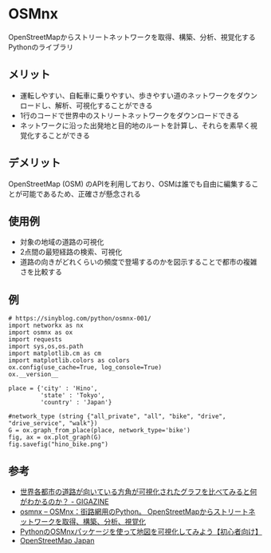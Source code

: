 # OSMnx
OpenStreetMapからストリートネットワークを取得、構築、分析、視覚化するPythonのライブラリ

## メリット
- 運転しやすい、自転車に乗りやすい、歩きやすい道のネットワークをダウンロードし、解析、可視化することができる
- 1行のコードで世界中のストリートネットワークをダウンロードできる
- ネットワークに沿った出発地と目的地のルートを計算し、それらを素早く視覚化することができる

## デメリット
OpenStreetMap (OSM) のAPIを利用しており、OSMは誰でも自由に編集することが可能であるため、正確さが懸念される

## 使用例
- 対象の地域の道路の可視化
- 2点間の最短経路の検索、可視化
- 道路の向きがどれくらいの頻度で登場するのかを図示することで都市の複雑さを比較する

## 例
```
# https://sinyblog.com/python/osmnx-001/
import networkx as nx
import osmnx as ox
import requests
import sys,os,os.path
import matplotlib.cm as cm
import matplotlib.colors as colors
ox.config(use_cache=True, log_console=True)
ox.__version__

place = {'city' : 'Hino',
         'state' : 'Tokyo',
         'country' : 'Japan'}

#network_type (string {"all_private", "all", "bike", "drive", "drive_service", "walk"}) 
G = ox.graph_from_place(place, network_type='bike')
fig, ax = ox.plot_graph(G)
fig.savefig("hino_bike.png")
```
## 参考
- [世界各都市の道路が向いている方角が可視化されたグラフを比べてみると何がわかるのか？ - GIGAZINE](https://gigazine.net/news/20180714-city-street-orientations/)
- [osmnx – OSMnx：街路網用のPython。 OpenStreetMapからストリートネットワークを取得、構築、分析、視覚化](https://githubja.com/gboeing/osmnx)
- [PythonのOSMnxパッケージを使って地図を可視化してみよう【初心者向け】](https://sinyblog.com/python/osmnx-001/)
- [OpenStreetMap Japan](https://openstreetmap.jp/#zoom=5&lat=38.06539&lon=139.04297&layers=B000)
